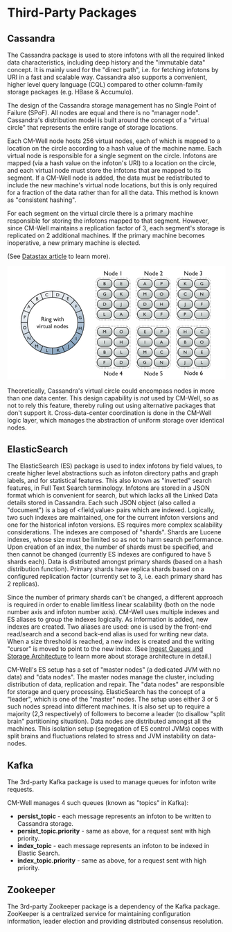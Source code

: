 # Third-Party Packages

## Cassandra

The Cassandra package is used to store infotons with all the required linked data characteristics, including deep history and the "immutable data" concept.  It is mainly used for the "direct path", i.e. for fetching infotons by URI in a fast and scalable way. Cassandra also supports a convenient, higher level query language (CQL) compared to other column-family storage packages (e.g. HBase & Accumulo).

The design of the Cassandra storage management has no Single Point of Failure (SPoF). All nodes are equal and there is no "manager node". Cassandra's distribution model is built around the concept of a "virtual circle" that represents the entire range of storage locations.

Each CM-Well node hosts 256 virtual nodes, each of which is mapped to a location on the circle according to a hash value of the machine name. Each virtual node is responsible for a single segment on the circle. Infotons are mapped (via a hash value on the infoton's URI) to a location on the circle, and each virtual node must store the infotons that are mapped to its segment. If a CM-Well node is added, the data must be redistributed to include the new machine's virtual node locations, but this is only required for a fraction of the data rather than for all the data. This method is known as "consistent hashing".

For each segment on the virtual circle there is a primary machine responsible for storing the infotons mapped to that segment. However, since CM-Well maintains a replication factor of 3, each segment's storage is replicated on 2 additional machines. If the primary machine becomes inoperative, a new primary machine is elected.

(See [Datastax article](https://docs.datastax.com/en/cassandra/3.0/cassandra/architecture/archDataDistributeDistribute.html) to learn more).

![image](../../_Images/cassandra-virtual-nodes.png) 

Theoretically, Cassandra's virtual circle could encompass nodes in more than one data center. This design capability is _not_ used by CM-Well, so as not to rely this feature, thereby ruling out using alternative packages that don't support it. Cross-data-center coordination is done in the CM-Well logic layer, which manages the abstraction of uniform storage over identical nodes.

## ElasticSearch

The ElasticSearch (ES) package is used to index infotons by field values, to create higher level abstractions such as infoton directory paths and graph labels, and for statistical features. This also known as "inverted" search features, in Full Text Search terminology. Infotons are stored in a JSON format which is convenient for search, but which lacks all the Linked Data details stored in Cassandra. Each such JSON object (also called a "document") is a bag of <field,value> pairs which are indexed. Logically, two such indexes are maintained, one for the current infoton versions and one for the historical infoton versions.
ES requires more complex scalability considerations. The indexes are composed of "shards". Shards are Lucene indexes, whose size must be limited so as not to harm search performance. Upon creation of an index, the number of shards must be specified, and then cannot be changed (currently ES indexes are configured to have 5 shards each). Data is distributed amongst primary shards (based on a hash distribution function). Primary shards have replica shards based on a configured replication factor (currently set to 3, i.e. each primary shard has 2 replicas).

Since the number of primary shards can't be changed, a different approach is required in order to enable limitless linear scalability (both on the node number axis and infoton number axis). CM-Well uses multiple indexes and ES aliases to group the indexes logically. As information is added, new indexes are created. Two aliases are used: one is used by the front-end read/search and a second back-end alias is used for writing new data. When a size threshold is reached, a new index is created and the writing "cursor" is moved to point to the new index. (See [Ingest Queues and Storage Architecture](Arch.PlatformArch.Part1.md#StorageArchitecture) to learn more about storage architecture in detail.)

CM-Well's ES setup has a set of "master nodes" (a dedicated JVM with no data) and "data nodes". The master nodes manage the cluster, including distribution of data, replication and repair. The "data nodes" are responsible for storage and query processing. ElasticSearch has the concept of a "leader", which is one of the "master" nodes. The setup uses either 3 or 5 such nodes spread into different machines. It is also set up to require a majority (2,3 respectively) of followers to become a leader (to disallow "split brain" partitioning situation).  Data nodes are distributed amongst all the machines. This isolation setup (segregation of ES control JVMs) copes with split brains and fluctuations related to stress and JVM instability on data-nodes.

## Kafka

The 3rd-party Kafka package is used to manage queues for infoton write requests.

CM-Well manages 4 such queues (known as "topics" in Kafka):

- **persist_topic** - each message represents an infoton to be written to Cassandra storage.
- **persist_topic.priority** - same as above, for a request sent with high priority.
- **index_topic** - each message represents an infoton to be indexed in Elastic Search.
- **index_topic.priority** - same as above, for a request sent with high priority.

## Zookeeper

The 3rd-party Zookeeper package is a dependency of the Kafka package. ZooKeeper is a centralized service for maintaining configuration information, leader election and providing distributed consensus resolution.